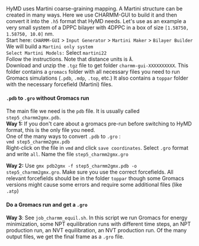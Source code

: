HyMD uses Martini coarse-graining mapping. A Martini structure can be created in many ways. Here we use CHARMM-GUI to build it and then convert it into the `.h5` format that HyMD needs.
Let's use as an example a very small system of a DPPC bilayer with 4DPPC in a box of size `[1.58750, 1.58750, 10.0]` nm.  
Start here: `CHARMM-GUI` > `Input Generator` > `Martini Maker` > `Bilayer Builder`  
We will build a `Martini only system`  
`Select Martini Models:` Select `martini22`  
Follow the instructions. Note that distance units is `Å`.  
Download and unzip the `.tgz` file to get folder `charmm-gui-XXXXXXXXXX`. This folder contains a `gromacs` folder with all necessary files you need to run Gromacs simulations (`.pdb`, `.mdp`, `.top`, etc.) It also contains a `toppar` folder with the necessary forcefield (Martini) files.

#### `.pdb` to `.gro` without Gromacs run
The main file we need is the `pdb` file. It is usually called `step5_charmm2gmx.pdb`.  
__Way 1:__ If you don't care about a gromacs pre-run before switching to HyMD format, this is the only file you need.  
One of the many ways to convert `.pdb` to `.gro` :  
`vmd step5_charmm2gmx.pdb`  
Right-click on the file in `vmd` and click `save coordinates`. Select `.gro` format and write `all`.
Name the file `step5_charmm2gmx.gro`

__Way 2:__ Use `gmx pdb2gmx -f step5_charmm2gmx.pdb -o step5_charmm2gmx.gro`. Make sure you use the correct forcefields. All relevant forcefields should be in the folder `toppar` though some Gromacs versions might cause some errors and require some additional files (like `.atp`)

#### Do a Gromacs run and get a `.gro`
__Way 3__: See `job_charmm_equil.sh`. In this script we run Gromacs for energy minimization, some NPT equilibration runs with different time steps, an NPT production run, an NVT equilibration, an NVT production run. Of the many output files, we get the final frame as a `.gro` file.
